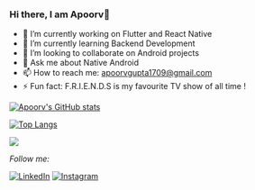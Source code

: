 ### Hi there, I am  Apoorv👋


- 🔭 I’m currently working on Flutter and React Native
- 🌱 I’m currently learning Backend Development
- 👯 I’m looking to collaborate on Android projects
- 💬 Ask me about Native Android
- 📫 How to reach me: apoorvgupta1709@gmail.com
- ⚡ Fun fact: F.R.I.E.N.D.S is my favourite TV show of all time !


[![Apoorv's GitHub stats](https://github-readme-stats.vercel.app/api?username=apoorvgupta1709&theme=tokyonight&count_private=true)](https://github.com/anuraghazra/github-readme-stats)



[![Top Langs](https://github-readme-stats.vercel.app/api/top-langs/?username=apoorvgupta1709&layout=compact&hide=makefile,html)](https://github.com/anuraghazra/github-readme-stats)






![](https://komarev.com/ghpvc/?username=Aryan6290)






<i>Follow me:</i><br>

<a href="https://linkedin.com/in/apoorv-gupta-298825185/" target="_blank"><img src="https://img.shields.io/badge/LinkedIn-%230077B5.svg?&style=flat-square&logo=linkedin&logoColor=white" alt="LinkedIn"></a>
<a href="https://www.instagram.com/apoorv_gupta17/" target="_blank"><img src="https://img.shields.io/badge/Instagram-%23E4405F.svg?&style=flat-square&logo=instagram&logoColor=white" alt="Instagram"></a>

